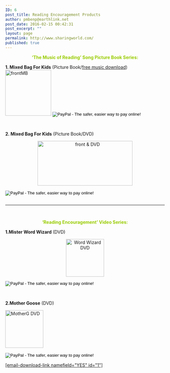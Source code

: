 ```yaml
---
ID: 6
post_title: Reading Encouragement Products
author: pmbenp@earthlink.net
post_date: 2016-02-15 00:42:31
post_excerpt: ""
layout: page
permalink: http://www.sharingworld.com/
published: true
---
```

<p style="text-align: center;"><span style="color: #99cc00;"><strong>‘The Music of Reading’ Song Picture Book Series:</strong></span></p>
<strong>1. Mixed Bag For Kids</strong>
(Picture Book/<a href="http://www.sharingworld.com/checkout" target="_blank">free music download</a>)

<form action="https://www.paypal.com/cgi-bin/webscr" method="post" target="_top"><input name="cmd" type="hidden" value="_s-xclick" /><a href="http://www.sharingworld.com/?page_id=204"><img class="alignleft wp-image-178" src="http://www.sharingworld.com/wp-content/uploads/2016/03/frontMB-e1455985000943.jpg" alt="frontMB" width="145" height="145" /></a>
<input name="hosted_button_id" type="hidden" value="6CGBNPJ5FG3QS" />
<input alt="PayPal - The safer, easier way to pay online!" name="submit" src="https://www.paypalobjects.com/en_US/i/btn/btn_buynowCC_LG.gif" type="image" />
<img src="https://www.paypalobjects.com/en_US/i/scr/pixel.gif" alt="" width="1" height="1" border="0" /></form>&nbsp;
<p style="text-align: left;"><strong>2. Mixed Bag For Kids</strong>
(Picture Book/DVD)</p>
<p style="text-align: center;"><a href="http://www.sharingworld.com/?page_id=246"><img class="wp-image-174 size-medium alignleft" src="http://www.sharingworld.com/wp-content/uploads/2016/03/front-DVD-300x141.jpg" alt="front &amp; DVD" width="300" height="141" /></a></p>

<form action="https://www.paypal.com/cgi-bin/webscr" method="post" target="_top"><input name="cmd" type="hidden" value="_s-xclick" />
<input name="hosted_button_id" type="hidden" value="ZPPYM92BZ8544" />
<input alt="PayPal - The safer, easier way to pay online!" name="submit" src="https://www.paypalobjects.com/en_US/i/btn/btn_buynowCC_LG.gif" type="image" /> </form><img src="https://www.paypalobjects.com/en_US/i/scr/pixel.gif" alt="" width="1" height="1" border="0" />

<hr />

&nbsp;
<p style="text-align: center;"><span style="color: #99cc00;"><strong>‘Reading Encouragement’ Video Series: </strong></span></p>
<p style="text-align: left;"><strong>1.Mister Word Wizard</strong>
(DVD)</p>
<p style="text-align: center;"><a href="http://www.sharingworld.com/?page_id=254"><img class="wp-image-194 alignleft" src="http://www.sharingworld.com/wp-content/uploads/2016/03/Word-Wizard-DVD-e1455989827591.jpg" alt="Word Wizard DVD" width="120" height="119" /></a></p>

<form action="https://www.paypal.com/cgi-bin/webscr" method="post" target="_top"><input name="cmd" type="hidden" value="_s-xclick" />
<input name="hosted_button_id" type="hidden" value="9ZHY28FVAHG4G" />
<input alt="PayPal - The safer, easier way to pay online!" name="submit" src="https://www.paypalobjects.com/en_US/i/btn/btn_buynowCC_LG.gif" type="image" /></form>&nbsp;
<p style="text-align: left;"><b>2.Mother Goose</b>
(DVD)</p>
<p style="text-align: left;"><a href="http://www.sharingworld.com/?page_id=261"><img class="wp-image-187 alignleft" src="http://www.sharingworld.com/wp-content/uploads/2016/03/MotherG-DVD-e1455987496182.jpg" alt="MotherG DVD" width="120" height="119" /></a></p>

<form action="https://www.paypal.com/cgi-bin/webscr" method="post" target="_top"><input name="cmd" type="hidden" value="_s-xclick" />
<input name="hosted_button_id" type="hidden" value="FVAFBPTUCL8V8" />
<input alt="PayPal - The safer, easier way to pay online!" name="submit" src="https://www.paypalobjects.com/en_US/i/btn/btn_buynowCC_LG.gif" type="image" />
<img src="https://www.paypalobjects.com/en_US/i/scr/pixel.gif" alt="" width="1" height="1" border="0" /></form><span><a href="http://[email-download-link namefield=&quot;YES&quot; id=&quot;1&quot;]">[email-download-link namefield="YES" id="1"]</a></span>